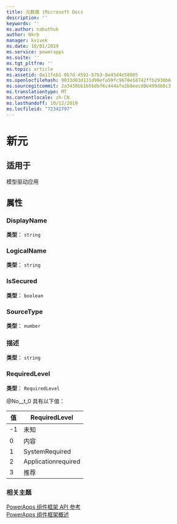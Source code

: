 ```yaml
---
title: 元数据 |Microsoft Docs
description: ''
keywords: ''
ms.author: nabuthuk
author: Nkrb
manager: kvivek
ms.date: 10/01/2019
ms.service: powerapps
ms.suite: ''
ms.tgt_pltfrm: ''
ms.topic: article
ms.assetid: 0a11feb1-0b7d-4591-b7b3-8e45d4e58805
ms.openlocfilehash: 9033d03d131d90efa59fc9670e58742ffb2930b6
ms.sourcegitcommit: 2a3430bb1b56dbf6c444afe2b8eecd0e499db0c3
ms.translationtype: MT
ms.contentlocale: zh-CN
ms.lasthandoff: 10/12/2019
ms.locfileid: "72342797"
---
```

# <a name="metadata"></a>新元


## <a name="available-for"></a>适用于 

模型驱动应用

## <a name="properties"></a>属性

### <a name="displayname"></a>DisplayName

**类型**： `string`

### <a name="logicalname"></a>LogicalName 

**类型**： `string`

### <a name="issecured"></a>IsSecured

**类型**： `boolean`

### <a name="sourcetype"></a>SourceType

**类型**： `number`

### <a name="description"></a>描述

**类型**： `string`

### <a name="requiredlevel"></a>RequiredLevel

**类型**： `RequiredLevel`

@No__t_0 具有以下值：

|值|RequiredLevel|
|---|---|
|-1|未知|
|0|内容|
|1|SystemRequired|
|2|Applicationrequired|
|3|推荐|


### <a name="related-topics"></a>相关主题

[PowerApps 组件框架 API 参考](../reference/index.md)<br/>
[PowerApps 组件框架概述](../overview.md)